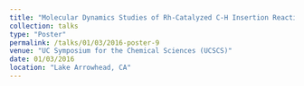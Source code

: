```yaml
---
title: "Molecular Dynamics Studies of Rh-Catalyzed C-H Insertion Reactions: The Experimental Implications of a Post-Transition State Bifurcation"
collection: talks
type: "Poster"
permalink: /talks/01/03/2016-poster-9
venue: "UC Symposium for the Chemical Sciences (UCSCS)"
date: 01/03/2016
location: "Lake Arrowhead, CA"
---
```

